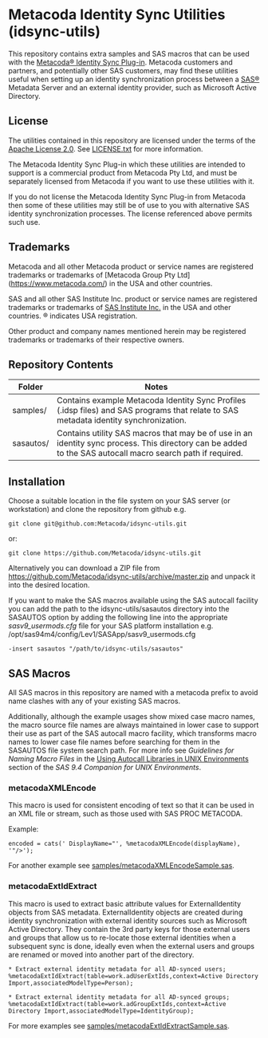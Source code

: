 # Metacoda Identity Sync Utilities (idsync-utils)

This repository contains extra samples and SAS macros that can be used with the
[Metacoda® Identity Sync Plug-in](https://www.metacoda.com/en/products/security-plug-ins/identity-sync/).
Metacoda customers and partners, and potentially other SAS customers, may find these utilities useful when setting
up an identity synchronization process between a [SAS®](http://www.sas.com/) Metadata Server and an external identity
provider, such as Microsoft Active Directory.

## License

The utilities contained in this repository are licensed under the terms of the
[Apache License 2.0](https://opensource.org/licenses/Apache-2.0). See [LICENSE.txt](LICENSE.txt) for more information.

The Metacoda Identity Sync Plug-in which these utilities are intended to support is a commercial product from
Metacoda Pty Ltd, and must be separately licensed from Metacoda if you want to use these utilities with it.

If you do not license the Metacoda Identity Sync Plug-in from Metacoda then some of these utilities may still be of
use to you with alternative SAS identity synchronization processes. The license referenced above permits such use.

## Trademarks

Metacoda and all other Metacoda product or service names are registered trademarks or trademarks of
[Metacoda Group Pty Ltd] (https://www.metacoda.com/) in the USA and other countries.

SAS and all other SAS Institute Inc. product or service names are registered trademarks or trademarks of
[SAS Institute Inc.](http://www.sas.com/) in the USA and other countries. ® indicates USA registration.

Other product and company names mentioned herein may be registered trademarks or trademarks of their respective owners.

## Repository Contents

| Folder     | Notes         |
| ---------- | ------------- |
| samples/   | Contains example Metacoda Identity Sync Profiles (.idsp files) and SAS programs that relate to SAS metadata identity synchronization. |
| sasautos/  | Contains utility SAS macros that may be of use in an identity sync process. This directory can be added to the SAS autocall macro search path if required. |


## Installation

Choose a suitable location in the file system on your SAS server (or workstation) and clone the repository from github
e.g.

    git clone git@github.com:Metacoda/idsync-utils.git
   
or:
   
    git clone https://github.com/Metacoda/idsync-utils.git

Alternatively you can download a ZIP file from https://github.com/Metacoda/idsync-utils/archive/master.zip and unpack
it into the desired location.

If you want to make the SAS macros available using the SAS autocall facility you can add the path to the
idsync-utils/sasautos directory into the SASAUTOS option by adding the following line into the appropriate
*sasv9_usermods.cfg* file for your SAS platform installation
e.g. /opt/sas94m4/config/Lev1/SASApp/sasv9_usermods.cfg
 
    -insert sasautos "/path/to/idsync-utils/sasautos"

## SAS Macros

All SAS macros in this repository are named with a metacoda prefix to avoid name clashes with any of your existing SAS
macros.

Additionally, although the example usages show mixed case macro names, the macro source file names are always
maintained in lower case to support their use as part of the SAS autocall macro facility, which transforms macro names
to lower case file names before searching for them in the SASAUTOS file system search path.
For more info see *Guidelines for Naming Macro Files* in the
[Using Autocall Libraries in UNIX Environments](https://support.sas.com/documentation/cdl/en/hostunx/69602/HTML/default/viewer.htm#p08uk7awhtj5w6n1qaj3n3h0oa4s.htm)
section of the *SAS 9.4 Companion for UNIX Environments*.

### metacodaXMLEncode

This macro is used for consistent encoding of text so that it can be used in an XML file or stream, such as those used with SAS PROC METACODA.

Example:

    encoded = cats(' DisplayName="', %metacodaXMLEncode(displayName), '"/>');

For another example see [samples/metacodaXMLEncodeSample.sas](metacodaXMLEncodeSample.sas).

### metacodaExtIdExtract

This macro is used to extract basic attribute values for ExternalIdentity objects from SAS metadata.
ExternalIdentity objects are created during identity synchronization with external identity sources such as
Microsoft Active Directory. They contain the 3rd party keys for those external users and groups that allow
us to re-locate those external identities when a subsequent sync is done, ideally even when the external
users and groups are renamed or moved into another part of the directory.

    * Extract external identity metadata for all AD-synced users; 
    %metacodaExtIdExtract(table=work.adUserExtIds,context=Active Directory Import,associatedModelType=Person);

    * Extract external identity metadata for all AD-synced groups; 
    %metacodaExtIdExtract(table=work.adGroupExtIds,context=Active Directory Import,associatedModelType=IdentityGroup);

For more examples see [samples/metacodaExtIdExtractSample.sas](metacodaExtIdExtractSample.sas).